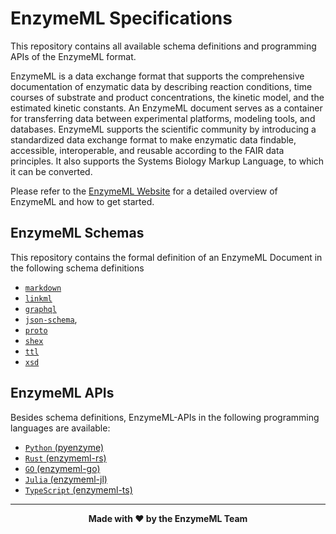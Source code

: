 # EnzymeML Specifications

This repository contains all available schema definitions and programming APIs of the EnzymeML format.

EnzymeML is a data exchange format that supports the comprehensive documentation of enzymatic data by describing reaction conditions, time courses of substrate and product concentrations, the kinetic model, and the estimated kinetic constants. An EnzymeML document serves as a container for transferring data between experimental platforms, modeling tools, and databases. EnzymeML supports the scientific community by introducing a standardized data exchange format to make enzymatic data findable, accessible, interoperable, and reusable according to the FAIR data principles. It also supports the Systems Biology Markup Language, to which it can be converted.

Please refer to the [EnzymeML Website](https://enzymeml.org) for a detailed overview of EnzymeML and how to get started.

## EnzymeML Schemas

This repository contains the formal definition of an EnzymeML Document in the following schema definitions

- [`markdown`](specifications/v2.md)
- [`linkml`](schemes/v2/enzymeml-v2-linkml.yaml)
- [`graphql`](schemes/v2/enzymeml-v2.graphql)
- [`json-schema`](schemes/v2/enzymeml-v2.json),
- [`proto`](schemes/v2/enzymeml-v2.proto)
- [`shex`](schemes/v2/enzymeml-v2.shex)
- [`ttl`](schemes/v2/enzymeml-v2.ttl)
- [`xsd`](schemes/v2/enzymeml-v2.xsd)

## EnzymeML APIs

Besides schema definitions, EnzymeML-APIs in the following programming languages are available:

- [`Python` (pyenzyme)](https://github.com/EnzymeML/PyEnzyme)
- [`Rust` (enzymeml-rs)](https://github.com/EnzymeML/enzymeml-rs)
- [`GO` (enzymeml-go)](https://github.com/EnzymeML/enzymeml-go)
- [`Julia` (enzymeml-jl)](https://github.com/EnzymeML/EnzymeML.jl)
- [`TypeScript` (enzymeml-ts)](https://github.com/EnzymeML/enzymeml-ts)

---

<div align="center">
<strong>Made with ❤️ by the EnzymeML Team</strong>
</div>